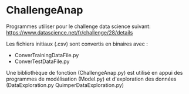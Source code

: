 # ChallengeAnap

Programmes utiliser pour le challenge data science suivant:
https://www.datascience.net/fr/challenge/28/details

Les fichiers initiaux (.csv) sont convertis en binaires avec :
  - ConverTrainingDataFile.py
  - ConverTestDataFile.py

Une bibliothèque de fonction (ChallengeAnap.py) est utilisé en appui des programmes de modélisation (Model.py) et d'exploration des données (DataExploration.py QuimperDataExploration.py)
